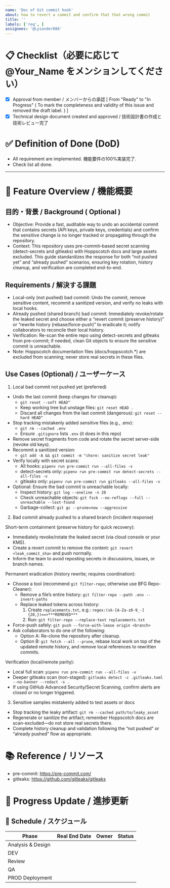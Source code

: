 ```yaml
---
name: 'Doc of Git commit hook'
about: how to revert a commit and confirm that that wrong commit
title: ''
labels: ['req', ]
assignees: '@Lysander086'
---
```

# 📋 Checklist（必要に応じて @Your_Name をメンションしてください）

- [x] Approval from member / メンバーからの承認 [ From "Ready" to "In Progress" ( To mark the completeness and validity of this issue and removed the draft label. ) ]
- [x] Technical design document created and approved / 技術設計書の作成と技術レビュー完了

# ✅ Definition of Done (DoD)

- All requirement are implemented. 機能要件の100%実装完了.
- Check list all done.

---


# 🎯 Feature Overview / 機能概要

## 目的・背景 / Background ( Optional )

- Objective: Provide a fast, auditable way to undo an accidental commit that contains secrets (API keys, private keys, credentials) and confirm the sensitive change is no longer tracked or propagating through the repository.
- Context: This repository uses pre-commit–based secret scanning (detect-secrets and gitleaks) with Hoppscotch docs and large assets excluded. This guide standardizes the response for both “not pushed yet” and “already pushed” scenarios, ensuring key rotation, history cleanup, and verification are completed end-to-end.

## Requirements / 解決する課題

- Local-only (not pushed) bad commit: Undo the commit, remove sensitive content, recommit a sanitized version, and verify no leaks with local hooks.
- Already pushed (shared branch) bad commit: Immediately revoke/rotate the leaked secret and choose either a “revert commit (preserve history)” or “rewrite history (rebase/force-push)” to eradicate it; notify collaborators to reconcile their local history.
- Verification: Re-scan the entire repo using detect-secrets and gitleaks from pre-commit; if needed, clean Git objects to ensure the sensitive commit is unreachable.
- Note: Hoppscotch documentation files (docs/hoppscotch.*) are excluded from scanning; never store real secrets in these files.

## Use Cases (Optional) / ユーザーケース

1) Local bad commit not pushed yet (preferred)

- Undo the last commit (keep changes for cleanup):
  - `git reset --soft HEAD^`
  - Keep working tree but unstage files: `git reset HEAD .`
  - Discard all changes from the last commit (dangerous): `git reset --hard HEAD^`
- Stop tracking mistakenly added sensitive files (e.g., .env):
  - `git rm --cached .env`
  - Ensure `.gitignore` lists `.env` (it does in this repo)
- Remove secret fragments from code and rotate the secret server-side (revoke old keys).
- Recommit a sanitized version:
  - `git add -A && git commit -m "chore: sanitize secret leak"`
- Verify locally with secret scans:
  - All hooks: `pipenv run pre-commit run --all-files -v`
  - detect-secrets only: `pipenv run pre-commit run detect-secrets --all-files -v`
  - gitleaks only: `pipenv run pre-commit run gitleaks --all-files -v`
- Optional: Ensure the bad commit is unreachable locally:
  - Inspect history: `git log --oneline -n 20`
  - Check unreachable objects: `git fsck --no-reflogs --full --unreachable --lost-found`
  - Garbage-collect: `git gc --prune=now --aggressive`

2) Bad commit already pushed to a shared branch (incident response)

Short-term containment (preserve history for quick recovery):
- Immediately revoke/rotate the leaked secret (via cloud console or your KMS).
- Create a revert commit to remove the content: `git revert <leak_commit_sha>` and push normally.
- Inform the team to avoid reposting secrets in discussions, issues, or branch names.

Permanent eradication (history rewrite; requires coordination):
- Choose a tool (recommend `git filter-repo`; otherwise use BFG Repo-Cleaner):
  - Remove a file’s entire history: `git filter-repo --path .env --invert-paths`
  - Replace leaked tokens across history:
    1) Create `replacements.txt`, e.g.: `regex:(sk-[A-Za-z0-9_-]{20,})==>***REMOVED***`
    2) Run: `git filter-repo --replace-text replacements.txt`
- Force-push safely: `git push --force-with-lease origin <branch>`
- Ask collaborators to do one of the following:
  - Option A: Re-clone the repository after cleanup.
  - Option B: `git fetch --all --prune`, rebase local work on top of the updated remote history, and remove local references to rewritten commits.

Verification (local/remote parity):
- Local full scan: `pipenv run pre-commit run --all-files -v`
- Deeper gitleaks scan (non-staged): `gitleaks detect -c .gitleaks.toml --no-banner --redact -s .`
- If using GitHub Advanced Security/Secret Scanning, confirm alerts are closed or no longer triggered.

3) Sensitive samples mistakenly added to test assets or docs

- Stop tracking the leaky artifact: `git rm --cached path/to/leaky_asset`
- Regenerate or sanitize the artifact; remember Hoppscotch docs are scan-excluded—do not store real secrets there.
- Complete history cleanup and validation following the “not pushed” or “already pushed” flow as appropriate.

# 📚 Reference / リソース

- pre-commit: https://pre-commit.com/
- gitleaks: https://github.com/gitleaks/gitleaks

# 📝 Progress Update / 進捗更新

## 📅 Schedule / スケジュール

| Phase             | Real End Date | Owner | Status |
| ----------------- | ------------- | ----- | ------ |
| Analysis & Design |               |       |        |
| DEV               |               |       |        |
| Review            |               |       |        |
| QA                |               |       |        |
| PROD Deployment   |               |       |        |